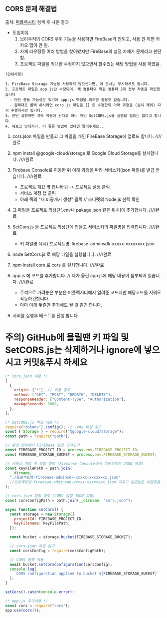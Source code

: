 ## CORS 문제 해결법

출처: [퍼플렉시티](https://www.perplexity.ai/) 검색 후 나온 결과

- 도입이유
  1. 브라우저의 CORS 우회 기능을 사용하면 FireBase가 안되고, 사용 안 하면 카카오 맵이 안 됨.
  2. 자체 라우팅등 여러 방법을 찾아봤지만 FireBase의 설정 자체가 문제라고 판단함.
  3. 프로젝트 파일을 최대한 수정하지 않으면서 할수있는 해당 방법을 사용 하였음.

```
(안내사항)

1. FireBase Storage 기능을 사용하지 않으신다면, 이 문서는 무시하셔도 됩니다.
2. 프로젝트 파일은 app.js만 수정되며, 제 컴퓨터와 학원 컴퓨터 2대 전부 작동을 확인했습니다
  - 다만 충돌 가능성은 있기에 app.js 백업을 해두면 좋을것 같습니다.
  - 원래대로 롤백 하시려면 cors.js 파일을 [] 로 수정한뒤 아래 과정을 (설치 제외) 다시 수행하시면 됩니다.
3. 한번 실행하면 계속 적용이 된다고 하니 매번 SetCORS.js를 실행할 필요는 없다고 합니다.
4. 해보고 안되거나, 더 좋은 방법이 있다면 알려주세요..
```

1. cors.json 파일을 만들고 그 파일을 개인 FireBase Storage에 업로드 합니다. ////완료

2. npm install @google-cloud/storage 로 Google Cloud Storage를 설치합니다. ////완료

3. Firebase Console로 이동한 뒤 아래 과정을 따라 서비스키(json 파일)를 발급 받습니다. ////완료

   - 프로젝트 개요 옆 톱니바퀴 -> 프로젝트 설정 클릭
   - 서비스 계정 탭 클릭
   - 아래 쪽의 "새 비공개키 생성" 클릭 // 스니펫의 Node.js 선택 확인

4. 그 파일을 프로젝트 최상단[.env나 pakage.json 같은 위치]에 추가합니다. ////완료

5. SetCors.js 을 프로젝트 최상단에 만들고 서비스키의 파일명을 입력합니다. ////완료

   - 키 파일명 예시) 프로젝트명-firebase-adminsdk-xxxxx-xxxxxxxx.json

6. node SetCors.js 로 해당 파일을 실행합니다. ////완료

7. npm install cors 로 cors 를 설치합니다.  ////완료

8. app.js 에 코드를 추가합니다. // 제가 올린 app.js에 해당 내용이 첨부되어 있습니다. ////완료

   - 주석으로 가려놓은 부분은 퍼플렉시티에서 알려준 코드지만 해당코드를 지워도 작동하긴합니다.
   - 아마 아래 두줄만 추가해도 될 것 같긴 합니다.

9. 서버를 실행후 테스트를 진행 합니다.

# 주의) GitHub에 올릴땐 키 파일 및 SetCORS.js는 삭제하거나 ignore에 넣으시고 커밋&푸시 하세요

```javascript
/* cors.json 내용 */
[
  {
    origin: ["*"], // 허용 경로
    method: ["GET", "POST", "UPDATE", "DELETE"],
    responseHeader: ["Content-Type", "Authorization"],
    maxAgeSeconds: 3600,
  },
];
```

```javascript
/* SetCORS.js 파일 내용 */
require("dotenv").config(); // .env 파일 로드
const { Storage } = require("@google-cloud/storage");
const path = require("path");

// 환경 변수에서 Firebase 설정 가져오기
const FIREBASE_PROJECT_ID = process.env.FIREBASE_PROJECT_ID;
const FIREBASE_STORAGE_BUCKET = process.env.FIREBASE_STORAGE_BUCKET;

// 서비스 계정 키 파일 경로 (Firebase Console에서 다운로드한 JSON 파일)
const keyFilePath = path.join(
  __dirname,
  "./프로젝트명-firebase-adminsdk-xxxxx-xxxxxxxx.json"
  //프로젝트명-firebase-adminsdk-xxxxx-xxxxxxxx.json 지우고 발급받은 파일명을 입력하세요.
);

// cors.json 파일 경로 (CORS 설정 JSON 파일)
const corsConfigPath = path.join(__dirname, "cors.json");

async function setCors() {
  const storage = new Storage({
    projectId: FIREBASE_PROJECT_ID,
    keyFilename: keyFilePath,
  });

  const bucket = storage.bucket(FIREBASE_STORAGE_BUCKET);

  // cors.json 파일 읽기
  const corsConfig = require(corsConfigPath);

  // CORS 정책 적용
  await bucket.setCorsConfiguration(corsConfig);
  console.log(
    `CORS configuration applied to bucket ${FIREBASE_STORAGE_BUCKET}`
  );
}

setCors().catch(console.error);
```

```javascript
/* app.js 추가내용 */
const cors = require("cors");
app.use(cors());
```

